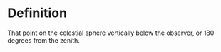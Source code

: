 # Definition

That point on the celestial sphere vertically below the observer, or 180
degrees from the zenith.
